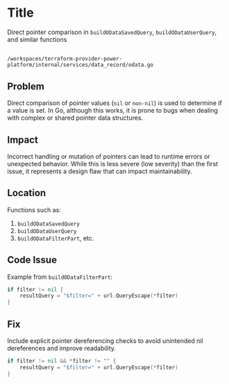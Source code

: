 # Title

Direct pointer comparison in `buildODataSavedQuery`, `buildODataUserQuery`, and similar functions

##

`/workspaces/terraform-provider-power-platform/internal/services/data_record/odata.go`

## Problem

Direct comparison of pointer values (`nil` or `non-nil`) is used to determine if a value is set. In Go, although this works, it is prone to bugs when dealing with complex or shared pointer data structures.

## Impact

Incorrect handling or mutation of pointers can lead to runtime errors or unexpected behavior. While this is less severe (low severity) than the first issue, it represents a design flaw that can impact maintainability.

## Location

Functions such as:
1. `buildODataSavedQuery`
2. `buildODataUserQuery`
3. `buildODataFilterPart`, etc.

## Code Issue

Example from `buildODataFilterPart`:
```go
if filter != nil {
    resultQuery = "$filter=" + url.QueryEscape(*filter)
}
```

## Fix

Include explicit pointer dereferencing checks to avoid unintended nil dereferences and improve readability.

```go
if filter != nil && *filter != "" {
    resultQuery = "$filter=" + url.QueryEscape(*filter)
}
```
